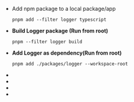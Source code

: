 
* Add npm package to a local package/app

  ```
  pnpm add --filter logger typescript
  ```
* **Build Logger package (Run from root)**

  ```
  pnpm --filter logger build
  ```



* **Add Logger as dependency(Run from root)**

  ```
  pnpm add ./packages/logger --workspace-root
  ```
* 
* 
* 
*
